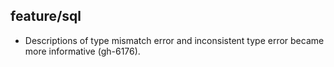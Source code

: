 ## feature/sql

* Descriptions of type mismatch error and inconsistent type error became more
  informative (gh-6176).
